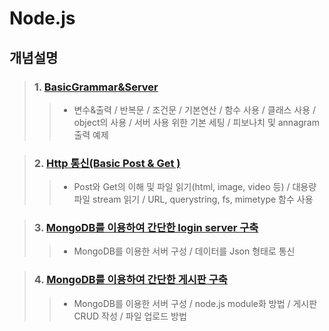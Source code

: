 # Node.js

## 개념설명
> ### 1. [BasicGrammar&Server](https://github.com/Lee-KyungSeok/Study/tree/master/Node.js/BasicGrammar%26Server)
>> - 변수&출력 / 반복문 / 조건문 / 기본연산 / 함수 사용 / 클래스 사용 / object의 사용 / 서버 사용 위한 기본 세팅 / 피보나치 및 annagram 출력 예제

> ### 2. [Http 통신(Basic Post & Get )](https://github.com/Lee-KyungSeok/Study/tree/master/Node.js/ReadFile)
>> - Post와 Get의 이해 및 파일 읽기(html, image, video 등) / 대용량 파일 stream 읽기 / URL, querystring, fs, mimetype 함수 사용

> ### 3. [MongoDB를 이용하여 간단한 login server 구축](https://github.com/Lee-KyungSeok/Study/tree/master/Node.js/server_db_basic)
>> - MongoDB를 이용한 서버 구성 / 데이터를 Json 형태로 통신

> ### 4. [MongoDB를 이용하여 간단한 게시판 구축](https://github.com/Lee-KyungSeok/Study/tree/master/Node.js/server_bbs)
>> - MongoDB를 이용한 서버 구성 / node.js module화 방법 / 게시판 CRUD 작성 / 파일 업로드 방법
